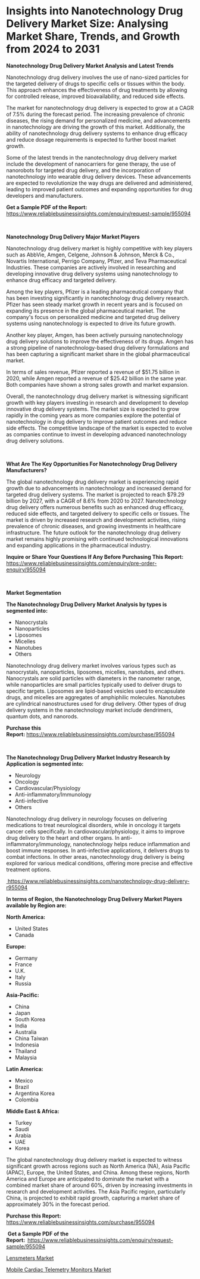 <p><h1>Insights into Nanotechnology Drug Delivery Market Size: Analysing Market Share, Trends, and Growth from 2024 to 2031</h1></p><p><strong>Nanotechnology Drug Delivery Market Analysis and Latest Trends</strong></p>
<p><p>Nanotechnology drug delivery involves the use of nano-sized particles for the targeted delivery of drugs to specific cells or tissues within the body. This approach enhances the effectiveness of drug treatments by allowing for controlled release, improved bioavailability, and reduced side effects.</p><p>The market for nanotechnology drug delivery is expected to grow at a CAGR of 7.5% during the forecast period. The increasing prevalence of chronic diseases, the rising demand for personalized medicine, and advancements in nanotechnology are driving the growth of this market. Additionally, the ability of nanotechnology drug delivery systems to enhance drug efficacy and reduce dosage requirements is expected to further boost market growth.</p><p>Some of the latest trends in the nanotechnology drug delivery market include the development of nanocarriers for gene therapy, the use of nanorobots for targeted drug delivery, and the incorporation of nanotechnology into wearable drug delivery devices. These advancements are expected to revolutionize the way drugs are delivered and administered, leading to improved patient outcomes and expanding opportunities for drug developers and manufacturers.</p></p>
<p><strong>Get a Sample PDF of the Report:&nbsp;</strong> <a href="https://www.reliablebusinessinsights.com/enquiry/request-sample/955094">https://www.reliablebusinessinsights.com/enquiry/request-sample/955094</a></p>
<p>&nbsp;</p>
<p><strong>Nanotechnology Drug Delivery Major Market Players</strong></p>
<p><p>Nanotechnology drug delivery market is highly competitive with key players such as AbbVie, Amgen, Celgene, Johnson & Johnson, Merck & Co., Novartis International, Perrigo Company, Pfizer, and Teva Pharmaceutical Industries. These companies are actively involved in researching and developing innovative drug delivery systems using nanotechnology to enhance drug efficacy and targeted delivery.</p><p>Among the key players, Pfizer is a leading pharmaceutical company that has been investing significantly in nanotechnology drug delivery research. Pfizer has seen steady market growth in recent years and is focused on expanding its presence in the global pharmaceutical market. The company's focus on personalized medicine and targeted drug delivery systems using nanotechnology is expected to drive its future growth.</p><p>Another key player, Amgen, has been actively pursuing nanotechnology drug delivery solutions to improve the effectiveness of its drugs. Amgen has a strong pipeline of nanotechnology-based drug delivery formulations and has been capturing a significant market share in the global pharmaceutical market.</p><p>In terms of sales revenue, Pfizer reported a revenue of $51.75 billion in 2020, while Amgen reported a revenue of $25.42 billion in the same year. Both companies have shown a strong sales growth and market expansion.</p><p>Overall, the nanotechnology drug delivery market is witnessing significant growth with key players investing in research and development to develop innovative drug delivery systems. The market size is expected to grow rapidly in the coming years as more companies explore the potential of nanotechnology in drug delivery to improve patient outcomes and reduce side effects. The competitive landscape of the market is expected to evolve as companies continue to invest in developing advanced nanotechnology drug delivery solutions.</p></p>
<p>&nbsp;</p>
<p><strong>What Are The Key Opportunities For Nanotechnology Drug Delivery Manufacturers?</strong></p>
<p><p>The global nanotechnology drug delivery market is experiencing rapid growth due to advancements in nanotechnology and increased demand for targeted drug delivery systems. The market is projected to reach $79.29 billion by 2027, with a CAGR of 8.6% from 2020 to 2027. Nanotechnology drug delivery offers numerous benefits such as enhanced drug efficacy, reduced side effects, and targeted delivery to specific cells or tissues. The market is driven by increased research and development activities, rising prevalence of chronic diseases, and growing investments in healthcare infrastructure. The future outlook for the nanotechnology drug delivery market remains highly promising with continued technological innovations and expanding applications in the pharmaceutical industry.</p></p>
<p><strong>Inquire or Share Your Questions If Any Before Purchasing This Report:</strong> <a href="https://www.reliablebusinessinsights.com/enquiry/pre-order-enquiry/955094">https://www.reliablebusinessinsights.com/enquiry/pre-order-enquiry/955094</a></p>
<p>&nbsp;</p>
<p><strong>Market Segmentation</strong></p>
<p><strong>The Nanotechnology Drug Delivery Market Analysis by types is segmented into:</strong></p>
<p><ul><li>Nanocrystals</li><li>Nanoparticles</li><li>Liposomes</li><li>Micelles</li><li>Nanotubes</li><li>Others</li></ul></p>
<p><p>Nanotechnology drug delivery market involves various types such as nanocrystals, nanoparticles, liposomes, micelles, nanotubes, and others. Nanocrystals are solid particles with diameters in the nanometer range, while nanoparticles are small particles typically used to deliver drugs to specific targets. Liposomes are lipid-based vesicles used to encapsulate drugs, and micelles are aggregates of amphiphilic molecules. Nanotubes are cylindrical nanostructures used for drug delivery. Other types of drug delivery systems in the nanotechnology market include dendrimers, quantum dots, and nanorods.</p></p>
<p><strong>Purchase this Report:&nbsp;</strong><a href="https://www.reliablebusinessinsights.com/purchase/955094">https://www.reliablebusinessinsights.com/purchase/955094</a></p>
<p>&nbsp;</p>
<p><strong>The Nanotechnology Drug Delivery Market Industry Research by Application is segmented into:</strong></p>
<p><ul><li>Neurology</li><li>Oncology</li><li>Cardiovascular/Physiology</li><li>Anti-inflammatory/Immunology</li><li>Anti-infective</li><li>Others</li></ul></p>
<p><p>Nanotechnology drug delivery in neurology focuses on delivering medications to treat neurological disorders, while in oncology it targets cancer cells specifically. In cardiovascular/physiology, it aims to improve drug delivery to the heart and other organs. In anti-inflammatory/immunology, nanotechnology helps reduce inflammation and boost immune responses. In anti-infective applications, it delivers drugs to combat infections. In other areas, nanotechnology drug delivery is being explored for various medical conditions, offering more precise and effective treatment options.</p></p>
<p><a href="https://www.reliablebusinessinsights.com/nanotechnology-drug-delivery-r955094">&nbsp;https://www.reliablebusinessinsights.com/nanotechnology-drug-delivery-r955094</a></p>
<p><strong>In terms of Region, the Nanotechnology Drug Delivery Market Players available by Region are:</strong></p>
<p>
    <p> <strong> North America: </strong>
        <ul>
            <li>United States</li>
            <li>Canada</li>
        </ul>
        </p> 
    <p> <strong> Europe: </strong>
        <ul>
            <li>Germany</li>
            <li>France</li>
            <li>U.K.</li>
            <li>Italy</li>
            <li>Russia</li>
        </ul>
        </p> 
    <p> <strong> Asia-Pacific: </strong>
        <ul>
            <li>China</li>
            <li>Japan</li>
            <li>South Korea</li>
            <li>India</li>
            <li>Australia</li>
            <li>China Taiwan</li>
            <li>Indonesia</li>
            <li>Thailand</li>
            <li>Malaysia</li>
        </ul>
        </p> 
    <p> <strong> Latin America: </strong>
        <ul>
            <li>Mexico</li>
            <li>Brazil</li>
            <li>Argentina Korea</li>
            <li>Colombia</li>
        </ul>
        </p> 
    <p> <strong> Middle East & Africa: </strong>
        <ul>
            <li>Turkey</li>
            <li>Saudi</li>
            <li>Arabia</li>
            <li>UAE</li>
            <li>Korea</li>
        </ul>
    </p>
    </p>
<p><p>The global nanotechnology drug delivery market is expected to witness significant growth across regions such as North America (NA), Asia Pacific (APAC), Europe, the United States, and China. Among these regions, North America and Europe are anticipated to dominate the market with a combined market share of around 60%, driven by increasing investments in research and development activities. The Asia Pacific region, particularly China, is projected to exhibit rapid growth, capturing a market share of approximately 30% in the forecast period.</p></p>
<p><strong>Purchase this Report: </strong><a href="https://www.reliablebusinessinsights.com/purchase/955094">https://www.reliablebusinessinsights.com/purchase/955094</a></p>
<p>&nbsp;<strong>Get a Sample PDF of the Report:&nbsp;&nbsp;</strong><a href="https://www.reliablebusinessinsights.com/enquiry/request-sample/955094">https://www.reliablebusinessinsights.com/enquiry/request-sample/955094</a></p>
<p><strong></strong></p>
<p><p><a href="https://github.com/beatblasta/Market-Research-Report-List-4/blob/main/lensmeters-market.md">Lensmeters Market</a></p><p><a href="https://view.publitas.com/reportprime-1/mobile-cardiac-telemetry-monitors-market-trends-a-detailed-study-of-its-market-segmentation-and-analyzing-the-importance-of-the-emerging-trends/">Mobile Cardiac Telemetry Monitors Market</a></p></p>
